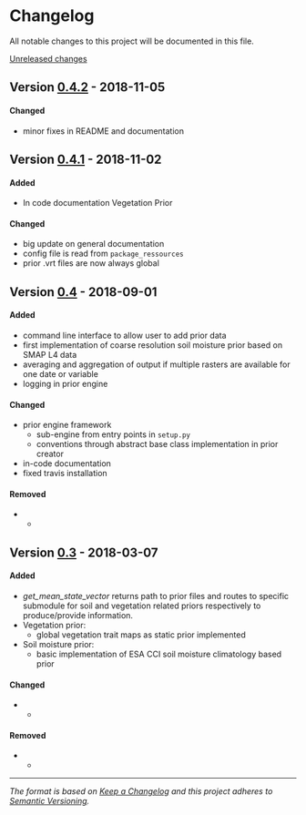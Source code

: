 # Changelog
All notable changes to this project will be documented in this file.

[Unreleased changes]

## Version [0.4.2] - 2018-11-05

#### Changed
- minor fixes in README and documentation

## Version [0.4.1] - 2018-11-02
#### Added
- In code documentation Vegetation Prior

#### Changed
- big update on general documentation
- config file is read from `package_ressources`
- prior .vrt files are now always global



## Version [0.4] - 2018-09-01
#### Added
- command line interface to allow user to add prior data
- first implementation of coarse resolution soil moisture prior based on SMAP L4 data
- averaging and aggregation of output if multiple rasters are available for one date or variable
- logging in prior engine

#### Changed
- prior engine framework
  - sub-engine from entry points in `setup.py`
  - conventions through abstract base class implementation in prior creator
- in-code documentation
- fixed travis installation

#### Removed
- -

## Version [0.3] - 2018-03-07
#### Added
- *get\_mean\_state\_vector* returns path to prior files and routes to specific submodule for soil and vegetation related priors respectively to produce/provide information.
- Vegetation prior:
  - global vegetation trait maps as static prior implemented
- Soil moisture prior:
  - basic implementation of ESA CCI soil moisture climatology based prior

#### Changed
- -

#### Removed
- -

---
*The format is based on [Keep a Changelog](http://keepachangelog.com/en/1.0.0/)
and this project adheres to [Semantic Versioning](http://semver.org/spec/v2.0.0.html).*


[Unreleased changes]: https://github.com/multiply-org/prior-engine/compare/v0.4.2...HEAD
[0.4.2]: https://github.com/multiply-org/prior-engine/compare/v0.4.1...v0.4.2
[0.4.1]: https://github.com/multiply-org/prior-engine/compare/v0.4...v0.4.1
[0.4]: https://github.com/multiply-org/prior-engine/compare/v0.3...v0.4
[0.3]: https://github.com/multiply-org/prior-engine/compare/c76e059...v0.3
